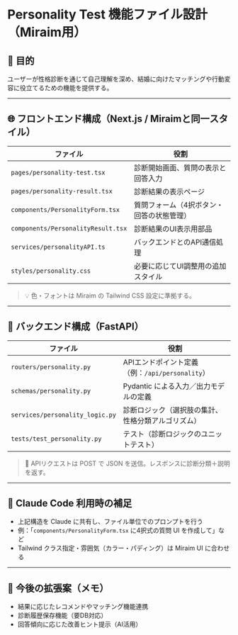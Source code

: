 # Personality Test 機能ファイル設計（Miraim用）

## 📝 目的
ユーザーが性格診断を通じて自己理解を深め、結婚に向けたマッチングや行動変容に役立てるための機能を提供する。

---

## 🌐 フロントエンド構成（Next.js / Miraimと同一スタイル）

| ファイル                         | 役割                                          |
|----------------------------------|-----------------------------------------------|
| `pages/personality-test.tsx`     | 診断開始画面、質問の表示と回答入力            |
| `pages/personality-result.tsx`   | 診断結果の表示ページ                          |
| `components/PersonalityForm.tsx` | 質問フォーム（4択ボタン・回答の状態管理）     |
| `components/PersonalityResult.tsx` | 診断結果のUI表示用部品                     |
| `services/personalityAPI.ts`     | バックエンドとのAPI通信処理                   |
| `styles/personality.css`         | 必要に応じてUI調整用の追加スタイル            |

> 💡 色・フォントは Miraim の Tailwind CSS 設定に準拠する。

---

## 🔧 バックエンド構成（FastAPI）

| ファイル                            | 役割                                                        |
|-------------------------------------|-------------------------------------------------------------|
| `routers/personality.py`            | APIエンドポイント定義（例：`/api/personality`）             |
| `schemas/personality.py`            | Pydantic による入力／出力モデルの定義                      |
| `services/personality_logic.py`     | 診断ロジック（選択肢の集計、性格分類アルゴリズム）         |
| `tests/test_personality.py`         | テスト（診断ロジックのユニットテスト）                      |

> 🔐 APIリクエストは POST で JSON を送信。レスポンスに診断分類＋説明を返す。

---

## 🤖 Claude Code 利用時の補足

- 上記構造を Claude に共有し、ファイル単位でのプロンプトを行う
- 例：「`components/PersonalityForm.tsx` に4択式の質問 UI を作成して」など
- Tailwind クラス指定・雰囲気（カラー・パディング）は Miraim UI に合わせる

---

## 📌 今後の拡張案（メモ）

- 結果に応じたレコメンドやマッチング機能連携
- 診断履歴保存機能（要DB対応）
- 回答傾向に応じた改善ヒント提示（AI活用）

